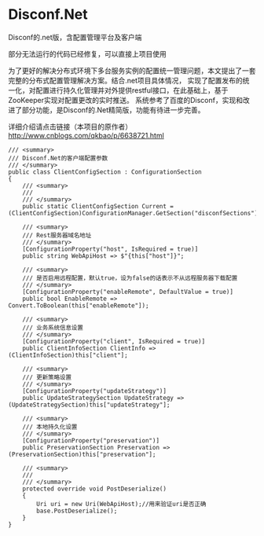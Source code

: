 # Disconf.Net
Disconf的.net版，含配置管理平台及客户端

部分无法运行的代码已经修复，可以直接上项目使用
     
  为了更好的解决分布式环境下多台服务实例的配置统一管理问题，本文提出了一套完整的分布式配置管理解决方案。结合.net项目具体情况，
实现了配置发布的统一化，对配置进行持久化管理并对外提供restful接口，在此基础上，基于ZooKeeper实现对配置更改的实时推送。
系统参考了百度的Disconf，实现和改进了部分功能，是Disconf的.Net精简版，功能有待进一步完善。
 
详细介绍请点击链接（本项目的原作者）
http://www.cnblogs.com/qkbao/p/6638721.html

    /// <summary>
    /// Disconf.Net的客户端配置参数
    /// </summary>
    public class ClientConfigSection : ConfigurationSection
    {
        /// <summary>
        /// 
        /// </summary>
        public static ClientConfigSection Current = (ClientConfigSection)ConfigurationManager.GetSection("disconfSections");

        /// <summary>
        /// Rest服务器域名地址
        /// </summary>
        [ConfigurationProperty("host", IsRequired = true)]
        public string WebApiHost => $"{this["host"]}";

        /// <summary>
        /// 是否启用远程配置，默认true，设为false的话表示不从远程服务器下载配置
        /// </summary>
        [ConfigurationProperty("enableRemote", DefaultValue = true)]
        public bool EnableRemote => Convert.ToBoolean(this["enableRemote"]);

        /// <summary>
        /// 业务系统信息设置
        /// </summary>
        [ConfigurationProperty("client", IsRequired = true)]
        public ClientInfoSection ClientInfo => (ClientInfoSection)this["client"];

        /// <summary>
        /// 更新策略设置
        /// </summary>
        [ConfigurationProperty("updateStrategy")]
        public UpdateStrategySection UpdateStrategy => (UpdateStrategySection)this["updateStrategy"];

        /// <summary>
        /// 本地持久化设置
        /// </summary>
        [ConfigurationProperty("preservation")]
        public PreservationSection Preservation => (PreservationSection)this["preservation"];

        /// <summary>
        /// 
        /// </summary>
        protected override void PostDeserialize()
        {
            Uri uri = new Uri(WebApiHost);//用来验证uri是否正确
            base.PostDeserialize();
        }
    }

